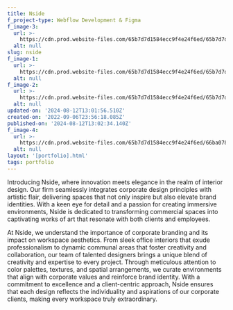 ```yaml
---
title: Nside
f_project-type: Webflow Development & Figma
f_image-3:
  url: >-
    https://cdn.prod.website-files.com/65b7d7d1584ecc9f4e24f6ed/65b7d7d1584ecc9f4e24f72b_portfolio%209.avif
  alt: null
slug: nside
f_image-1:
  url: >-
    https://cdn.prod.website-files.com/65b7d7d1584ecc9f4e24f6ed/65b7d7d1584ecc9f4e24f725_portfolio%207.png
  alt: null
f_image-2:
  url: >-
    https://cdn.prod.website-files.com/65b7d7d1584ecc9f4e24f6ed/65b7d7d1584ecc9f4e24f726_portfolio%208.png
  alt: null
updated-on: '2024-08-12T13:01:56.510Z'
created-on: '2022-09-06T23:56:18.085Z'
published-on: '2024-08-12T13:02:34.140Z'
f_image-4:
  url: >-
    https://cdn.prod.website-files.com/65b7d7d1584ecc9f4e24f6ed/66ba078d255a62f72ce0432d_nside.avif
  alt: null
layout: '[portfolio].html'
tags: portfolio
---
```


Introducing Nside, where innovation meets elegance in the realm of interior design. Our firm seamlessly integrates corporate design principles with artistic flair, delivering spaces that not only inspire but also elevate brand identities. With a keen eye for detail and a passion for creating immersive environments, Nside is dedicated to transforming commercial spaces into captivating works of art that resonate with both clients and employees.

At Nside, we understand the importance of corporate branding and its impact on workspace aesthetics. From sleek office interiors that exude professionalism to dynamic communal areas that foster creativity and collaboration, our team of talented designers brings a unique blend of creativity and expertise to every project. Through meticulous attention to color palettes, textures, and spatial arrangements, we curate environments that align with corporate values and reinforce brand identity. With a commitment to excellence and a client-centric approach, Nside ensures that each design reflects the individuality and aspirations of our corporate clients, making every workspace truly extraordinary.

‍

